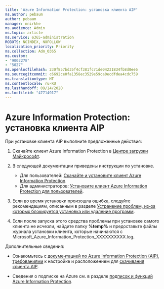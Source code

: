```yaml
---
title: 'Azure Information Protection: установка клиента AIP'
ms.author: pebaum
author: pebaum
manager: mnirkhe
ms.audience: Admin
ms.topic: article
ms.service: o365-administration
ROBOTS: NOINDEX, NOFOLLOW
localization_priority: Priority
ms.collection: Adm_O365
ms.custom:
- "9002278"
- "5027"
ms.openlocfilehash: 230f857bd35f4cf381fc71de04231834fb8d0ee6
ms.sourcegitcommit: c6692ce0fa1358ec3529e59ca0ecdfdea4cdc759
ms.translationtype: HT
ms.contentlocale: ru-RU
ms.lasthandoff: 09/14/2020
ms.locfileid: "47714917"
---
```

# <a name="azure-information-protection-aip-client-installation"></a>Azure Information Protection: установка клиента AIP

При установке клиента AIP выполните предложенные действия:

1. Скачайте клиент Azure Information Protection в [Центре загрузки Майкрософт](https://www.microsoft.com/download/details.aspx?id=53018).

2. В следующей документации приведены инструкции по установке.

    - Для пользователей: [Скачайте и установите клиент Azure Information Protection](https://docs.microsoft.com/azure/information-protection/rms-client/install-client-app).
    - Для администраторов: [Установите клиент Azure Information Protection для пользователей](https://docs.microsoft.com/azure/information-protection/rms-client/client-admin-guide-install).

3. Если во время установки произошла ошибка, следуйте рекомендациям, описанным в разделе [Устранение проблем, из-за которых блокируется установка или удаление программ](https://support.microsoft.com/help/17588/windows-fix-problems-that-block-programs-being-installed-or-removed).

4. Если после запуска этого средства проблемы при установке самого клиента не исчезли, найдите папку **%temp%** и предоставьте файлы журнала установки клиента, которые начинаются с Microsoft_Azure_Information_Protection_XXXXXXXXXX.log.

Дополнительные сведения:

- Ознакомьтесь с [документацией по Azure Information Protection (AIP)](https://docs.microsoft.com/azure/information-protection/what-is-information-protection), [требованиями](https://docs.microsoft.com/azure/information-protection/get-started/requirements) к настройке и расположением для [скачивания клиента AIP](https://www.microsoft.com/download/details.aspx?id=53018).

- Сведения о подписке на Azure см. в разделе [подписок и функций Azure Information Protection](https://azure.microsoft.com/pricing/details/information-protection).
